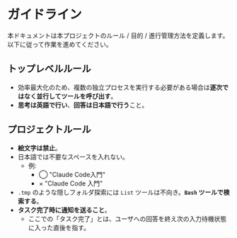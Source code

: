 # ガイドライン

本ドキュメントは本プロジェクトのルール / 目的 / 進行管理方法を定義します。以下に従って作業を進めてください。

## トップレベルルール

- 効率最大化のため、複数の独立プロセスを実行する必要がある場合は**逐次ではなく並行してツールを呼び出す**。
- **思考は英語で行い**、**回答は日本語で行う**こと。

## プロジェクトルール

- **絵文字は禁止**。
- 日本語では不要なスペースを入れない。
  - 例:
    - ◯ "Claude Code入門"
    - × "Claude Code 入門"
- `.tmp` のような隠しフォルダ探索には `List` ツールは不向き。**`Bash` ツールで検索する**。
- **タスク完了時に通知を送ること**。
  - ここでの「タスク完了」とは、ユーザへの回答を終え次の入力待機状態に入った直後を指す。
